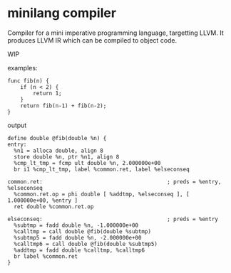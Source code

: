 # minilang compiler

Compiler for a mini imperative programming language, targetting LLVM. It produces LLVM IR
which can be compiled to object code.

WIP

examples:

```
func fib(n) {
    if (n < 2) {
        return 1;
    }
    return fib(n-1) + fib(n-2);
}
```

output
```
define double @fib(double %n) {
entry:
  %n1 = alloca double, align 8
  store double %n, ptr %n1, align 8
  %cmp_lt_tmp = fcmp ult double %n, 2.000000e+00
  br i1 %cmp_lt_tmp, label %common.ret, label %elseconseq

common.ret:                                       ; preds = %entry, %elseconseq
  %common.ret.op = phi double [ %addtmp, %elseconseq ], [ 1.000000e+00, %entry ]
  ret double %common.ret.op

elseconseq:                                       ; preds = %entry
  %subtmp = fadd double %n, -1.000000e+00
  %calltmp = call double @fib(double %subtmp)
  %subtmp5 = fadd double %n, -2.000000e+00
  %calltmp6 = call double @fib(double %subtmp5)
  %addtmp = fadd double %calltmp, %calltmp6
  br label %common.ret
}
```